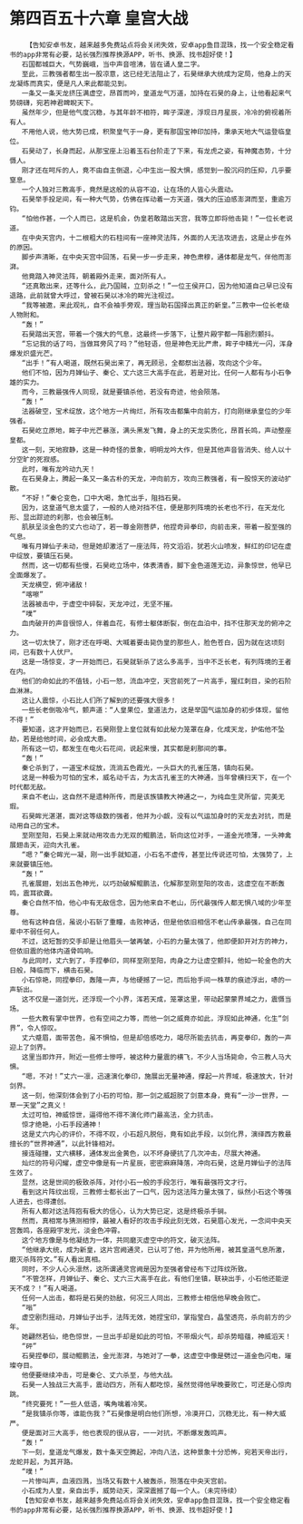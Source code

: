 # 第四百五十六章 皇宫大战
        【告知安卓书友，越来越多免费站点将会关闭失效，安卓app鱼目混珠，找一个安全稳定看书的app非常有必要，站长强烈推荐换源APP，听书、换源、找书超好使！】
       石国都城巨大，气势巍峨，当中声音喧沸，皆在诵人皇二字。
       至此，三教强者都生出一股凉意，这已经无法阻止了，石昊继承大统成为定局，他身上的天龙凝练而真实，便是凡人来此都能见到。
       一条又一条天龙挤压满虚空，昂首而吟，皇道龙气万道，加持在石昊的身上，让他看起来气势磅礴，宛若神君睥睨天下。
       虽然年少，但是他气度沉稳，与其年龄不相符，眸子深邃，浮现日月星辰，冷冷的俯视着所有人。
       不用他人说，他大势已成，积聚皇气于一身，更有那国宝神印加持，秉承天地大气运登临皇位。
       石昊动了，长身而起，从那宝座上沿着玉石台阶走了下来，有龙虎之姿，有神魔态势，十分慑人。
       刚才还在呵斥的人，竟不由自主倒退，心中生出一股大惧，感觉到一股沉闷的压抑，几乎要窒息。
       一个人独对三教高手，竟然是这般的从容不迫，让在场的人皆心头震动。
       石昊举手投足间，有一种大气势，仿佛在挥动着一方天道，强大的压迫感澎湃而至，重逾万钧。
       “怕他作甚，一个人而已，这是机会，伪皇若敢踏出天宫，我等立即将他击毙！”一位长老说道。
       在中央天宫内，十二根粗大的石柱间有一座神灵法阵，外面的人无法攻进去，这是止步在外的原因。
       脚步声清晰，在中央天宫中回荡，石昊一步一步走来，神色肃穆，通体都是龙气，伴他而澎湃。
       他竟踏入神灵法阵，朝着殿外走来，面对所有人。
       “还真敢出来，还等什么，此乃国贼，立刻杀之！”一位王侯开口，因为他知道自己早已没有退路，此前就曾大呼过，曾被石昊以冰冷的眸光注视过。
       “我等被邀，来此观礼，自不会袖手旁观，理当助石国择出真正的新皇。”三教中一位长老级人物附和。
       “轰！”
       石昊踏出天宫，带着一个强大的气息，这最终一步落下，让整片殿宇都一阵剧烈颤抖。
       “忘记我的话了吗，当做耳旁风了吗？”他轻语，但是神色无比严肃，眸子中精光一闪，浑身爆发炽盛光芒。
       “出手！”有人喝道，既然石昊出来了，再无顾忌，全都祭出法器，攻向这个少年。
       他们不怕，因为月婵仙子、秦仑、丈六这三大高手在此，若是对比，任何一人都有与小石争雄的实力。
       而今，三教最强传人同现，就是要镇杀他，若没有奇迹，他会陨落。
       “轰！”
       法器破空，宝术绽放，这个地方一片绚烂，所有攻击都集中向前方，打向刚继承皇位的少年强者。
       石昊屹立原地，眸子中光芒暴涨，满头黑发飞舞，身上的天龙实质化，昂首长鸣，声动整座皇都。
       这一刻，天地寂静，这是一种奇怪的景象，明明龙吟大作，但是其他声音皆消失、给人以十分空旷的死寂感。
       此时，唯有龙吟动九天！
       在石昊身上，腾起一条又一条古朴的天龙，冲向前方，攻向三教强者，有一股惊天的波动扩散。
       “不好！”秦仑变色，口中大喝，急忙出手，阻挡石昊。
       因为，这皇道气息太盛了，一般的人绝对挡不住，便是那列阵境的长老也不行，在天龙化形、显出踪迹的刹那，也会被压制。
       肌肤呈淡金色的丈六也动了，若一尊金刚菩萨，他捏奇异拳印，向前击来，带着一股至强的气息。
       唯有月婵仙子未动，但是她却激活了一座法阵，符文滔滔，犹若火山喷发，鲜红的印记在虚中绽放，要镇压石昊。
       然而，这一切都有些慢，石昊屹立场中，体表清香，脚下金色道莲无边，异象惊世，他早已全面爆发了。
       天龙横空，俯冲诸敌！
       “喀嚓”
       法器被击中，于虚空中碎裂，天龙冲过，无坚不摧。
       “噗”
       血肉破开的声音很惊人，伴着血花，有修士躯体断裂，倒在血泊中，挡不住那天龙的俯冲之力。
       这一切太快了，刚才还在呼喝、大喊着要击毙伪皇的那些人，脸色苍白，因为就在这顷刻间，已有数十人伏尸。
       这是一场惊变，才一开始而已，石昊就斩杀了这么多高手，当中不乏长老，有列阵境的王者在内。
       他们的命如此的不值钱，小石一怒，流血冲空，天宫前死了一片高手，猩红刺目，染的石阶血淋淋。
       这让人震惊，小石比人们所了解到的还要强大很多！
       一些长老倒吸冷气，颤声道：“人皇果位，皇道法力，这是举国气运加身的初步体现，留他不得！”
       要知道，这才开始而已，石昊刚登上皇位就有如此秘力笼罩在身，化成天龙，护佑他不坠劫，若是给他时间，必会成大患。
       所有这一切，都发生在电火石花间，说起来慢，其实都是刹那间的事。
       “轰！”
       秦仑杀到了，一道宝术绽放，流淌五色霞光，一头巨大的孔雀压落，镇向石昊。
       这是一种极为可怕的宝术，威名动千古，为太古孔雀王的大神通，当年曾横扫天下，在一个时代都无敌。
       来自不老山，这自然不是遗种所传，而是该族镇教大神通之一，为纯血生灵所留，完美无瑕。
       石昊眸光湛湛，面对这等级数的强者，他并为小觑，没有以气运加身时的天龙去对抗，而是动用自己的宝术。
       至刚至阳，石昊上来就动用攻击力无双的鲲鹏法，斩向这位对手，一道金光喷薄，一头神禽展翅击天，迎向大孔雀。
       “嗯？”秦仑眸光一凝，刚一出手就知道，小石名不虚传，甚至比传说还可怕，太强势了，上来就要镇压他。
       “轰！”
       孔雀展翅，划出五色神光，以巧劲破解鲲鹏法，化解那至刚至阳的攻击，这虚空在不断轰鸣，震耳欲聋。
       秦仑自然不怕，他心中有无敌信念，因为他来自不老山，历代最强传人都无惧八域的少年至尊。
       他有这种自信，虽说小石斩了重瞳，击败神话，但是他依旧相信不老山传承最强，自己在同辈中不弱任何人。
       不过，这短暂的交手却是让他眉头一皱再皱，小石的力量太强了，他即便卸开对方的神力，但依旧震的他体内道骨鸣响。
       与此同时，丈六到了，手捏拳印，同样至刚至阳，肉身之力让虚空颤抖，他如一轮金色的大日般，降临而下，横击石昊。
       小石惊艳，同捏拳印，轰隆一声，与他硬撼了一记，而后抬手间一株草的痕迹浮出，哧的一声斩出。
       这不仅是一道剑光，还浮现一个小界，浑若天成，笼罩这里，带动起蒙蒙界域之力，震慑当场。
       一些大教有掌中世界，也有空间之力等，而他一剑之威竟亦如此，浮现如此神通，化生“剑界”，令人惊叹。
       丈六蹙眉，面带苦色，虽不惧怕，但是却倍感吃力，竭尽所能去抗击，再变拳印，轰的一声迎上了剑界。
       这里当即炸开，附近一些修士惨呼，被这种力量震的横飞，不少人当场毙命，令三教人马大惧。
       “嗯，不对！”丈六一凛，迅速演化拳印，施展出无量神通，撑起一片界域，极速放大，针对剑界。
       这一刻，他深刻体会到了小石的可怕，那一剑之威超脱了剑意本身，竟有“一沙一世界，一草一天堂”之真义！
       太过可怕，神威惊世，逼得他不得不演化师门最高法，全力抗击。
       惊才绝艳，小石手段通神！
       这是丈六内心的评价，不得不叹，小石超凡脱俗，竟有如此手段，以剑化界，演绎西方教最擅长的“世界神通”，以此针锋相对。
       接连碰撞，丈六横移，通体发出金黄色，以不坏身硬抗了几次冲击，尽展大神通。
       灿烂的符号闪耀，虚空中像是有一片星辰，密密麻麻降落，冲向石昊，这是月婵仙子的法阵生效了。
       显然，这是世间的极致杀阵，对付小石一般的手段怎行，唯有最强符文才行。
       看到这片阵纹出现，三教修士都长出了一口气，因为这法阵力量太强了，纵然小石这个等强人进去，也得遭创。
       所有人都对这法阵抱有极大的信心，认为大势已定，这是终极杀手锏。
       然而，真相常与猜测相悖，最被人看好的攻击手段此刻无效，石昊眉心发光，一念间中央天宫轰鸣，各座殿宇发光，淡金色冲霄。
       这个地方像是与他凝结为一体，共同磨灭虚空中的符文，破灭法阵。
       “他继承大统，成为新皇，这片宫阙通灵，已认可了他，并为他所用，被其皇道气息所激，磨灭杀阵符文。”有人看出真相。
       同时，不少人心头凛然，这所谓通灵宫阙是因为至强者曾经布下过阵纹所致。
       “不管怎样，月婵仙子、秦仑、丈六三大高手在此，有他们坐镇，联袂出手，小石他还能逆天不成？！”有人喝道。
       任何一人出击，都将是石昊的劲敌，何况三人同出，三教修士相信他早晚会败亡。
       “嗡”
       虚空剧烈摇动，月婵仙子出手，法阵无效，她捏宝印，掌指莹白，晶莹透亮，杀向前方的少年。
       她翩然若仙，绝色惊世，一旦出手却是如此的可怕，不带烟火气，却杀势暗蕴，神威滔天！
       “砰”
       石昊捏拳印，展动鲲鹏法，金光澎湃，与她对了一拳，这虚空中像是劈过一道金色闪电，璀璨夺目。
       他便要继续冲击，可是秦仑、丈六杀至，与他大战。
       石昊一人独战三大高手，震动四方，所有人都吃惊，虽然觉得他早晚要败亡，可还是心惊肉跳。
       “终究要死！”一些人低语，嘴角噙着冷笑。
       “是我镇杀你等，谁能伤我？”石昊像是明白他们所想，冷漠开口，沉稳无比，有一种大威严。
       便是面对三大高手，他也表现的很从容，一一对抗，不断爆发轰鸣声。
       “轰！”
       下一刻，皇道龙气爆发，数十条天空腾起，冲向八法，这种景象十分恐怖，宛若天帝出行，龙蛇并起，为其开路。
       “噗！”
       一片惨叫声，血液四溅，当场又有数十人被轰杀，殒落在中央天宫前。
       小石成为人皇，亲自出手，威势动天，深深震撼了每一个人。（未完待续）
       【告知安卓书友，越来越多免费站点将会关闭失效，安卓app鱼目混珠，找一个安全稳定看书的app非常有必要，站长强烈推荐换源APP，听书、换源、找书超好使！】